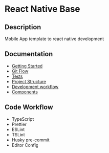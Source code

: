 # React Native Base

## Description

Mobile App template to react native development

## Documentation

- [Getting Started]('./documentation/getting-started.md')
- [Git Flow]('./documentation/gitflow.md')
- [Tests]('./documentation/tests.md')
- [Project Structure]('./documentation/project-structure.md')
- [Development workflow]('./documentation/development-workflow.md')
- [Components]('./documentation/components.md')

## Code Workflow

- TypeScript
- Prettier
- ESLint
- TSLint
- Husky pre-commit
- Editor Config
